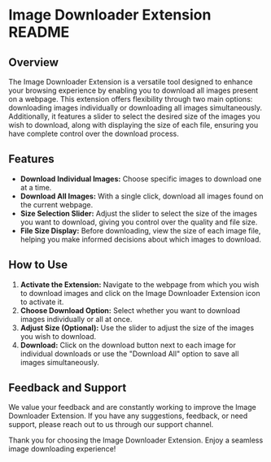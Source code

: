 # Image Downloader Extension README

## Overview

The Image Downloader Extension is a versatile tool designed to enhance your browsing experience by enabling you to download all images present on a webpage. This extension offers flexibility through two main options: downloading images individually or downloading all images simultaneously. Additionally, it features a slider to select the desired size of the images you wish to download, along with displaying the size of each file, ensuring you have complete control over the download process.

## Features

- **Download Individual Images:** Choose specific images to download one at a time.
- **Download All Images:** With a single click, download all images found on the current webpage.
- **Size Selection Slider:** Adjust the slider to select the size of the images you want to download, giving you control over the quality and file size.
- **File Size Display:** Before downloading, view the size of each image file, helping you make informed decisions about which images to download.

## How to Use

1. **Activate the Extension:** Navigate to the webpage from which you wish to download images and click on the Image Downloader Extension icon to activate it.
2. **Choose Download Option:** Select whether you want to download images individually or all at once.
3. **Adjust Size (Optional):** Use the slider to adjust the size of the images you wish to download.
4. **Download:** Click on the download button next to each image for individual downloads or use the "Download All" option to save all images simultaneously.

## Feedback and Support

We value your feedback and are constantly working to improve the Image Downloader Extension. If you have any suggestions, feedback, or need support, please reach out to us through our support channel.

Thank you for choosing the Image Downloader Extension. Enjoy a seamless image downloading experience!
